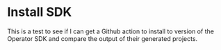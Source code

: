 # Install SDK

This is a test to see if I can get a Github action to install to version of the Operator SDK
and compare the output of their generated projects.